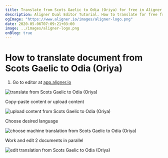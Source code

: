 ```yaml
---
title: Translate from Scots Gaelic to Odia (Oriya) for free in Aligner Editor
description: Aligner Dual Editor Tutorial. How to translate for free from Scots Gaelic to Odia (Oriya). Aligner is multilingual document management platform. 
ogImage: "https://www.aligner.io/images/aligner-logo.png"
date: 2020-05-06T07:09:21+03:00
image: ../images/aligner-logo.png
onBlog: true
---
```


# How to translate document from Scots Gaelic to Odia (Oriya)

1. Go to editor at [app.aligner.io](https://app.aligner.io "Aligner App web page")

![translate from Scots Gaelic to Odia (Oriya)](../aligner-blank-editor.png "translate from Scots Gaelic to Odia (Oriya)")

Copy-paste content or upload content

![upload content from Scots Gaelic to Odia (Oriya)](../aligner-uploaded-document.png "upload content from Scots Gaelic to Odia (Oriya)")

Choose desired language

![choose machine translation from Scots Gaelic to Odia (Oriya)](../aligner-language-dropdown.png "choose machine translation from Scots Gaelic to Odia (Oriya)")

Work and edit 2 documents in parallel

![edit translation from Scots Gaelic to Odia (Oriya)](../aligner-double-sitded-editor.png "edit translation from Scots Gaelic to Odia (Oriya)")

